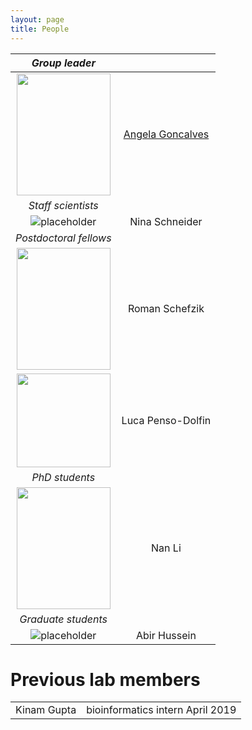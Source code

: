 ```yaml
---
layout: page
title: People
---
```


| *Group leader* | |
:-------------------------:|:-------------------------:
<img src="https://www.dkfz.de/en/somatische-evolution-frueherkennung/Images/Goncalves-Filimon-Angela_8.jpg" data-canonical-src="https://www.dkfz.de/en/somatische-evolution-frueherkennung/Images/Goncalves-Filimon-Angela_8.jpg" width="150" height="195" /> |  [Angela Goncalves](https://goncalves-lab.github.io/angela/)
| *Staff scientists* | |
![placeholder](http://placehold.it/150x150 "Small example image") | Nina Schneider
| *Postdoctoral fellows* | |
<img src="https://www.dkfz.de/en/somatische-evolution-frueherkennung/Images/Schefzik_1.jpg" data-canonical-src="https://www.dkfz.de/en/somatische-evolution-frueherkennung/Images/Schefzik_1.jpg" width="150" height="195" /> | Roman Schefzik
<img src="https://www.dkfz.de/en/somatische-evolution-frueherkennung/Images/luca-penso-dolfin-web.jpg" data-canonical-src="https://www.dkfz.de/en/somatische-evolution-frueherkennung/Images/luca-penso-dolfin-web.jpg" width="150" height="150" /> | Luca Penso-Dolfin
| *PhD students* | |
<img src="https://www.dkfz.de/en/somatische-evolution-frueherkennung/Images/Li.2.jpg" data-canonical-src="https://www.dkfz.de/en/somatische-evolution-frueherkennung/Images/Li.2.jpg" width="150" height="195" /> | Nan Li
| *Graduate students* | |
![placeholder](http://placehold.it/150x150 "Small example image") | Abir Hussein 

# Previous lab members
| | |
:-------------------------:|:-------------------------:
Kinam Gupta | bioinformatics intern April 2019

